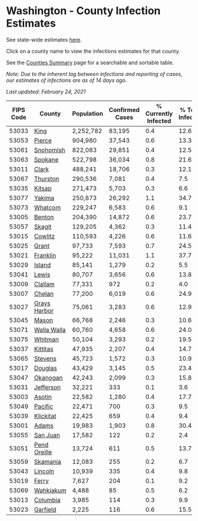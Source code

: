 # Washington - County Infection Estimates

See state-wide estimates [here](/infections/us-wa).

Click on a county name to view the infections estimates for that county.

See the [Counties Summary](/infections/summary-counties) page for a searchable and sortable table.

*Note: Due to the inherent lag between infections and reporting of cases, our estimates of infections are as of 14 days ago.*

*Last updated: February 24, 2021*

|   FIPS Code |                       County |   Population |   Confirmed Cases |   % Currently Infected |   % Total Infected |
|-------------|------------------------------|--------------|-------------------|------------------------|--------------------|
|       53033 |                 [King](king) |    2,252,782 |            83,195 |                    0.4 |               12.6 |
|       53053 |             [Pierce](pierce) |      904,980 |            37,543 |                    0.6 |               13.3 |
|       53061 |       [Snohomish](snohomish) |      822,083 |            29,851 |                    0.4 |               12.5 |
|       53063 |           [Spokane](spokane) |      522,798 |            36,034 |                    0.8 |               21.6 |
|       53011 |               [Clark](clark) |      488,241 |            18,706 |                    0.3 |               12.1 |
|       53067 |         [Thurston](thurston) |      290,536 |             7,081 |                    0.4 |                7.5 |
|       53035 |             [Kitsap](kitsap) |      271,473 |             5,703 |                    0.3 |                6.6 |
|       53077 |             [Yakima](yakima) |      250,873 |            26,292 |                    1.1 |               34.7 |
|       53073 |           [Whatcom](whatcom) |      229,247 |             6,583 |                    0.6 |                9.1 |
|       53005 |             [Benton](benton) |      204,390 |            14,872 |                    0.6 |               23.7 |
|       53057 |             [Skagit](skagit) |      129,205 |             4,362 |                    0.3 |               11.4 |
|       53015 |           [Cowlitz](cowlitz) |      110,593 |             4,226 |                    0.6 |               11.6 |
|       53025 |               [Grant](grant) |       97,733 |             7,593 |                    0.7 |               24.5 |
|       53021 |         [Franklin](franklin) |       95,222 |            11,031 |                    1.1 |               37.7 |
|       53029 |             [Island](island) |       85,141 |             1,279 |                    0.2 |                5.5 |
|       53041 |               [Lewis](lewis) |       80,707 |             3,656 |                    0.6 |               13.8 |
|       53009 |           [Clallam](clallam) |       77,331 |               972 |                    0.2 |                4.0 |
|       53007 |             [Chelan](chelan) |       77,200 |             6,019 |                    0.6 |               24.9 |
|       53027 | [Grays Harbor](grays-harbor) |       75,061 |             3,283 |                    0.6 |               12.9 |
|       53045 |               [Mason](mason) |       66,768 |             2,246 |                    0.3 |               10.6 |
|       53071 |   [Walla Walla](walla-walla) |       60,760 |             4,658 |                    0.6 |               24.0 |
|       53075 |           [Whitman](whitman) |       50,104 |             3,293 |                    0.2 |               19.5 |
|       53037 |         [Kittitas](kittitas) |       47,935 |             2,207 |                    0.4 |               14.7 |
|       53065 |           [Stevens](stevens) |       45,723 |             1,572 |                    0.3 |               10.9 |
|       53017 |           [Douglas](douglas) |       43,429 |             3,145 |                    0.5 |               23.4 |
|       53047 |         [Okanogan](okanogan) |       42,243 |             2,099 |                    0.3 |               15.8 |
|       53031 |       [Jefferson](jefferson) |       32,221 |               333 |                    0.1 |                3.6 |
|       53003 |             [Asotin](asotin) |       22,582 |             1,280 |                    0.4 |               17.7 |
|       53049 |           [Pacific](pacific) |       22,471 |               700 |                    0.3 |                9.5 |
|       53039 |       [Klickitat](klickitat) |       22,425 |               659 |                    0.4 |                9.4 |
|       53001 |               [Adams](adams) |       19,983 |             1,903 |                    0.8 |               30.4 |
|       53055 |         [San Juan](san-juan) |       17,582 |               122 |                    0.2 |                2.4 |
|       53051 | [Pend Oreille](pend-oreille) |       13,724 |               611 |                    0.5 |               13.7 |
|       53059 |         [Skamania](skamania) |       12,083 |               255 |                    0.2 |                6.7 |
|       53043 |           [Lincoln](lincoln) |       10,939 |               335 |                    0.4 |                9.8 |
|       53019 |               [Ferry](ferry) |        7,627 |               204 |                    0.1 |                9.2 |
|       53069 |       [Wahkiakum](wahkiakum) |        4,488 |                85 |                    0.5 |                6.2 |
|       53013 |         [Columbia](columbia) |        3,985 |               114 |                    0.3 |                9.9 |
|       53023 |         [Garfield](garfield) |        2,225 |               116 |                    0.6 |               15.5 |